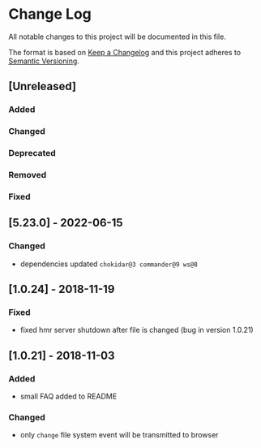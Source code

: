 # Change Log
All notable changes to this project will be documented in this file.

The format is based on [Keep a Changelog](http://keepachangelog.com/)
and this project adheres to [Semantic Versioning](http://semver.org/).

## [Unreleased]
### Added

### Changed

### Deprecated

### Removed

### Fixed

## [5.23.0] - 2022-06-15
### Changed
 - dependencies updated `chokidar@3 commander@9 ws@8`

## [1.0.24] - 2018-11-19
### Fixed
 - fixed hmr server shutdown after file is changed (bug in version 1.0.21)

## [1.0.21] - 2018-11-03
### Added
 - small FAQ added to README

### Changed
 - only `change` file system event will be transmitted to browser
